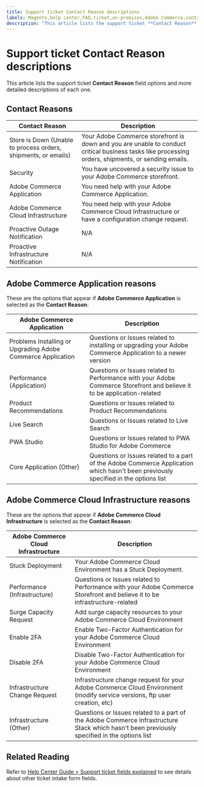```yaml
---
title: Support ticket Contact Reason descriptions
labels: Magento,help center,FAQ,ticket,on-premises,Adobe Commerce,contact reason description,questions,issues,cloud infrastructure
description: "This article lists the support ticket **Contact Reason** field options and more detailed descriptions of each one."
---
```


# Support ticket Contact Reason descriptions

This article lists the support ticket **Contact Reason** field options and more detailed descriptions of each one.

## Contact Reasons

<table class="tg">
<thead>
  <tr>
    <th><span style="font-weight:bold;font-style:normal">Contact Reason</span></th>
    <th><span style="font-weight:700;font-style:normal">Description</span></th>
  </tr>
</thead>
<tbody>
  <tr>
    <td>Store is Down (Unable to process orders, shipments, or emails)</td>
    <td>Your Adobe Commerce storefront is down and you are unable to conduct critical business tasks like processing orders, shipments, or sending emails.</td>
  </tr>
  <tr>
    <td>Security</td>
    <td>You have uncovered a security issue to your Adobe Commerce storefront.</td>
  </tr>
  <tr>
    <td>Adobe Commerce Application</td>
    <td>You need help with your Adobe Commerce Application.</td>
  </tr>
  <tr>
    <td>Adobe Commerce Cloud Infrastructure</td>
    <td>You need help with your Adobe Commerce Cloud Infrastructure or have a configuration change request.</td>
  </tr>
  <tr>
    <td>Proactive Outage Notification</td>
    <td>N/A</td>
  </tr>
  <tr>
    <td>Proactive Infrastructure Notification</td>
    <td>N/A</td>
  </tr>
</tbody>
</table>

## Adobe Commerce Application reasons

These are the options that appear if **Adobe Commerce Application** is selected as the **Contact Reason**:

<table class="tg">
<thead>
  <tr>
    <th><span style="font-weight:bold;font-style:normal">Adobe Commerce Application</span></th>
    <th><span style="font-weight:700;font-style:normal">Description</span></th>
  </tr>
</thead>
<tbody>
  <tr>
    <td>Problems Installing or Upgrading Adobe Commerce Application</td>
    <td>Questions or Issues related to installing or upgrading your Adobe Commerce Application to a newer version</td>
  </tr>
  <tr>
    <td>Performance (Application)</td>
    <td>Questions or Issues related to Performance with your Adobe Commerce Storefront and believe it to be application-related</td>
  </tr>
  <tr>
    <td>Product Recommendations</td>
    <td>Questions or Issues related to Product Recommendations</td>
  </tr>
  <tr>
    <td>Live Search</td>
    <td>Questions or Issues related to Live Search</td>
  </tr>
  <tr>
    <td>PWA Studio</td>
    <td>Questions or Issues related to PWA Studio for Adobe Commerce</td>
  </tr>
  <tr>
    <td>Core Application (Other)</td>
    <td>Questions or Issues related to a part of the Adobe Commerce Application which hasn't been previously specified in the options list</td>
  </tr>
</tbody>
</table>

## Adobe Commerce Cloud Infrastructure reasons

These are the options that appear if **Adobe Commerce Cloud Infrastructure** is selected as the **Contact Reason**:

<table class="tg">
<thead>
  <tr>
    <th><span style="font-weight:bold;font-style:normal">Adobe Commerce Cloud Infrastructure</span></th>
    <th><span style="font-weight:700;font-style:normal">Description</span></th>
  </tr>
</thead>
<tbody>
  <tr>
    <td>Stuck Deployment</td>
    <td>Your Adobe Commerce Cloud Environment has a Stuck Deployment.</td>
  </tr>
  <tr>
    <td>Performance (Infrastructure)</td>
    <td>Questions or Issues related to Performance with your Adobe Commerce Storefront and believe it to be infrastructure-related</td>
  </tr>
  <tr>
    <td>Surge Capacity Request</td>
    <td>Add surge capacity resources to your Adobe Commerce Cloud Environment</td>
  </tr>
  <tr>
    <td>Enable 2FA</td>
    <td>Enable Two-Factor Authentication for your Adobe Commerce Cloud Environment</td>
  </tr>
  <tr>
    <td>Disable 2FA</td>
    <td>Disable Two-Factor Authentication for your Adobe Commerce Cloud Environment</td>
  </tr>
  <tr>
    <td>Infrastructure Change Request</td>
    <td>Infrastructure change request for your Adobe Commerce Cloud Environment (modify service versions, ftp user creation, etc)</td>
  </tr>
  <tr>
    <td>Infrastructure (Other)</td>
    <td>Questions or Issues related to a part of the Adobe Commerce Infrastructure Stack which hasn't been previously specified in the options list</td>
  </tr>
</tbody>
</table>

## Related Reading

Refer to [Help Center Guide > Support ticket fields explained](https://support.magento.com/hc/en-us/articles/360000913794#support-tickets) to see details about other ticket intake form fields. 
